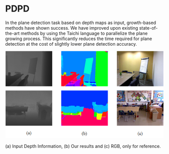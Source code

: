 # PDPD

In the plane detection task based on depth maps as input, growth-based methods have shown success. We have improved upon existing state-of-the-art methods by using the Taichi language to parallelize the plane growing process. This significantly reduces the time required for plane detection at the cost of slightly lower plane detection accuracy.

![](https://github.com/qcy1024/PDPD/blob/main/pics/exhibition.png?raw=true)

(a) Input Depth Information, (b) Our results and (c) RGB, only for reference.







